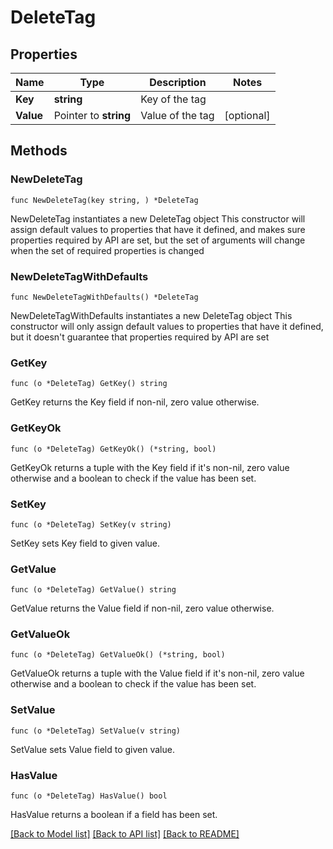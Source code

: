 # DeleteTag

## Properties

Name | Type | Description | Notes
------------ | ------------- | ------------- | -------------
**Key** | **string** | Key of the tag | 
**Value** | Pointer to **string** | Value of the tag | [optional] 

## Methods

### NewDeleteTag

`func NewDeleteTag(key string, ) *DeleteTag`

NewDeleteTag instantiates a new DeleteTag object
This constructor will assign default values to properties that have it defined,
and makes sure properties required by API are set, but the set of arguments
will change when the set of required properties is changed

### NewDeleteTagWithDefaults

`func NewDeleteTagWithDefaults() *DeleteTag`

NewDeleteTagWithDefaults instantiates a new DeleteTag object
This constructor will only assign default values to properties that have it defined,
but it doesn't guarantee that properties required by API are set

### GetKey

`func (o *DeleteTag) GetKey() string`

GetKey returns the Key field if non-nil, zero value otherwise.

### GetKeyOk

`func (o *DeleteTag) GetKeyOk() (*string, bool)`

GetKeyOk returns a tuple with the Key field if it's non-nil, zero value otherwise
and a boolean to check if the value has been set.

### SetKey

`func (o *DeleteTag) SetKey(v string)`

SetKey sets Key field to given value.


### GetValue

`func (o *DeleteTag) GetValue() string`

GetValue returns the Value field if non-nil, zero value otherwise.

### GetValueOk

`func (o *DeleteTag) GetValueOk() (*string, bool)`

GetValueOk returns a tuple with the Value field if it's non-nil, zero value otherwise
and a boolean to check if the value has been set.

### SetValue

`func (o *DeleteTag) SetValue(v string)`

SetValue sets Value field to given value.

### HasValue

`func (o *DeleteTag) HasValue() bool`

HasValue returns a boolean if a field has been set.


[[Back to Model list]](../README.md#documentation-for-models) [[Back to API list]](../README.md#documentation-for-api-endpoints) [[Back to README]](../README.md)


